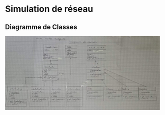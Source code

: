 # Simulation de réseau

## Diagramme de Classes
![Diag de classes](https://github.com/Mustafalou/Network/blob/main/Diagramme%20de%20classes.jpg)
